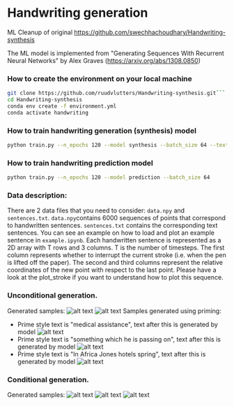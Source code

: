 # Handwriting generation
ML Cleanup of original https://github.com/swechhachoudhary/Handwriting-synthesis

The ML model is implemented from "Generating Sequences With Recurrent Neural Networks" by Alex Graves (https://arxiv.org/abs/1308.0850)

### How to create the environment on your local machine
```bash
git clone https://github.com/ruudvlutters/Handwriting-synthesis.git```
cd Handwriting-synthesis
conda env create -f environment.yml
conda activate handwriting
```

### How to train handwriting generation (synthesis) model
```bash
python train.py --n_epochs 120 --model synthesis --batch_size 64 --text_req
```

### How to train handwriting prediction model
```bash
python train.py --n_epochs 120 --model prediction --batch_size 64
```

### Data description:
There are 2 data files that you need to consider: `data.npy` and `sentences.txt`. `data.npy`contains 6000 sequences of points that correspond to handwritten sentences. `sentences.txt` contains the corresponding text sentences. You can see an example on how to load and plot an example sentence in `example.ipynb`. Each handwritten sentence is represented as a 2D array with T rows and 3 columns. T is the number of timesteps. The first column represents whether to interrupt the current stroke (i.e. when the pen is lifted off the paper). The second and third columns represent the relative coordinates of the new point with respect to the last point. Please have a look at the plot_stroke if you want to understand how to plot this sequence.

### Unconditional generation.
Generated samples:
![alt text](https://github.com/swechhachoudhary/Handwriting-synthesis/blob/master/results/gen_prediction_samples/pred_10_400.png)
![alt text](https://github.com/swechhachoudhary/Handwriting-synthesis/blob/master/results/gen_prediction_samples/pred_4_700.png)
Samples generated using priming:
* Prime style text is "medical assistance", text after this is generated by model
![alt text](https://github.com/swechhachoudhary/Handwriting-synthesis/blob/master/results/gen_prediction_samples/pred_8_400_medical_assistance.png)
* Prime style text is "something which he is passing on", text after this is generated by model
![alt text](https://github.com/swechhachoudhary/Handwriting-synthesis/blob/master/results/gen_prediction_samples/pred_8_700_something_which_he_is_passing_on.png)
* Prime style text is "In Africa Jones hotels spring", text after this is generated by model
![alt text](https://github.com/swechhachoudhary/Handwriting-synthesis/blob/master/results/gen_prediction_samples/prime_1078_10_400_In%20Africa_Jones_hotels_spring.png)
### Conditional generation.
Generated samples:
![alt text](https://github.com/swechhachoudhary/Handwriting-synthesis/blob/master/results/gen_synthesis_samples/syn_10_python_handwriting_synthesis_224.png)
![alt text](https://github.com/swechhachoudhary/Handwriting-synthesis/blob/master/results/gen_synthesis_samples/syn_10_urnn.png)
![alt text](https://github.com/swechhachoudhary/Handwriting-synthesis/blob/master/results/gen_synthesis_samples/syn_10_by_Swechha.png)

